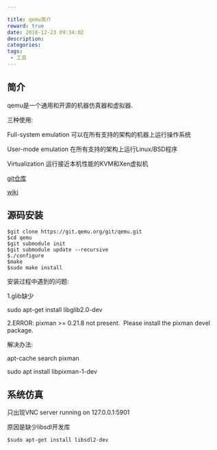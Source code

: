 ```yaml
---

title: qemu简介
reward: true
date: 2018-12-23 09:34:02
description:
categories:
tags:
 - 工具
---
```


## 简介

qemu是一个通用和开源的机器仿真器和虚拟器.

三种使用:

Full-system emulation 可以在所有支持的架构的机器上运行操作系统

User-mode emulation 在所有支持的架构上运行Linux/BSD程序

Virtualization 运行接近本机性能的KVM和Xen虚拟机

[git仓库](https://git.qemu.org/git/qemu.git/)

[wiki](https://wiki.qemu.org/Main_Page)

## 源码安装

```shell
$git clone https://git.qemu.org/git/qemu.git
$cd qemu
$git submodule init
$git submodule update --recursive
$./configure
$make
$sudo make install
```



安装过程中遇到的问题:

1.glib缺少

sudo apt-get install libglib2.0-dev

2.ERROR: pixman >= 0.21.8 not present.
​       Please install the pixman devel package.

解决办法:

apt-cache search pixman

sudo apt install libpixman-1-dev

## 系统仿真

只出现VNC server running on 127.0.0.1:5901

原因是缺少libsdl开发库

```shell
$sudo apt-get install libsdl2-dev
```

